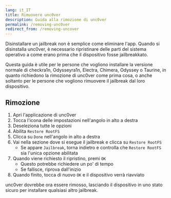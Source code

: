 ```yaml
---
lang: it_IT
title: Rimuovere unc0ver
description: Guida alla rimozione di unc0ver
permalink: /removing-unc0ver
redirect_from: /removing-uncover
---
```


Disinstallare un jailbreak non è semplice come eliminare l'app. Quando si disinstalla unc0ver, è necessario ripristinare delle parti del sistema operativo a come erano prima che il dispositivo fosse jailbreakkato.

Questa guida è utile per le persone che vogliono installare la versione normale di checkra1n, Odysseyra1n, Electra, Chimera, Odyssey o Taurine, in quanto richiedono la rimozione di unc0ver come prima cosa, o anche soltanto per le persone che vogliono rimuovere il jailbreak dal loro dispositivo.

## Rimozione

1. Apri l'applicazione di unc0ver
1. Tocca l'icona delle impostazioni nell'angolo in alto a destra
1. Deseleziona tutte le opzioni
1. Abilita `Restore RootFS`
1. Clicca su `Done` nell'angolo in alto a destra
1. Vai nella sezione dove si esegue il jailbreak e clicca su `Restore RootFS`
    - Se appare `Jailbreak`, torna indietro e controlla che `Restore RootFS` sia l'unica opzione abilitata
1. Quando viene richiesto il ripristino, premi `OK`
    - Questo potrebbe richiedere un po' di tempo
    - Se fallisce, riprova dall'inizio
1. Quando finito, tocca di nuovo `OK` e il dispositivo verrà riavviato

unc0ver dovrebbe ora essere rimosso, lasciando il dispositivo in uno stato sicuro per installare qualsiasi altro jailbreak.
